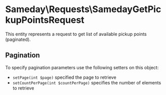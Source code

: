 # Sameday\Requests\SamedayGetPickupPointsRequest

This entity represents a request to get list of available pickup points (paginated).

## Pagination

To specify pagination parameters use the following setters on this object:

- `setPage(int $page)` specified the page to retrieve
- `setCountPerPage(int $countPerPage)` specifies the number of elements to retrieve
